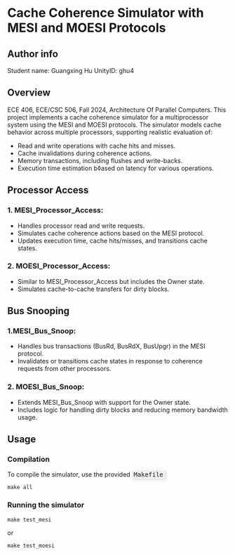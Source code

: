 # Cache Coherence Simulator with MESI and MOESI Protocols

## Author info

Student name: Guangxing Hu
UnityID: ghu4

## Overview
ECE 406, ECE/CSC 506, Fall 2024, Architecture Of Parallel Computers. 
This project implements a cache coherence simulator for a multiprocessor system using the MESI and MOESI protocols. The simulator models cache behavior across multiple processors, supporting realistic evaluation of:

- Read and write operations with cache hits and misses.
- Cache invalidations during coherence actions.
- Memory transactions, including flushes and write-backs.
- Execution time estimation b◊ased on latency for various operations.

## Processor Access
### 1. MESI_Processor_Access:
- Handles processor read and write requests.
- Simulates cache coherence actions based on the MESI protocol.
- Updates execution time, cache hits/misses, and transitions cache states.

### 2. MOESI_Processor_Access:
- Similar to MESI_Processor_Access but includes the Owner state.
- Simulates cache-to-cache transfers for dirty blocks.


## Bus Snooping
### 1.MESI_Bus_Snoop:
- Handles bus transactions (BusRd, BusRdX, BusUpgr) in the MESI protocol.
- Invalidates or transitions cache states in response to coherence requests from other processors.
### 2. MOESI_Bus_Snoop:
- Extends MESI_Bus_Snoop with support for the Owner state.
- Includes logic for handling dirty blocks and reducing memory bandwidth usage.

## Usage
### Compilation
To compile the simulator, use the provided <span style="background-color: #f0f0f0; font-family: monospace; padding: 2px 4px; border-radius: 4px; box-shadow: 2px 2px 5px rgba(0, 0, 0, 0.15);">Makefile</span> 

    make all

### Running the simulator
    make test_mesi
or 
    
    make test_moesi

